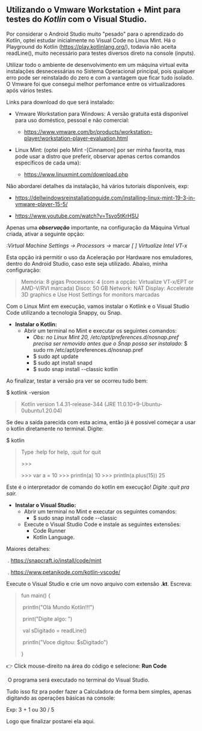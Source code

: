## Utilizando o Vmware Workstation + Mint para testes do _Kotlin_ com o Visual Studio.

Por considerar o Android Studio muito "pesado" para o aprendizado do Kotlin, optei estudar inicialmente no Visual Code no Linux Mint. Há o Playground do Kotlin (https://play.kotlinlang.org/), todavia não aceita readLine(), muito necessário para testes diversos direto na console (inputs).

Utilizar todo o ambiente de desenvolvimento em um máquina virtual evita instalações desnecessárias no Sistema Operacional principal, pois qualquer erro pode ser reinstalado do zero e com a vantagem que ficar tudo isolado. O Vmware foi que consegui melhor perfomance entre os virtualizadores após vários testes.

Links para download do que será instalado:

- Vmware Workstation para Windows: A versão gratuita está disponível para uso doméstico, pessoal e não comercial:

  - https://www.vmware.com/br/products/workstation-player/workstation-player-evaluation.html

- Linux Mint:  (optei pelo Mint -[Cinnamon] por ser minha favorita, mas pode usar a distro que preferir, observar apenas certos comandos específicos de cada uma):

  - https://www.linuxmint.com/download.php

  

Não abordarei detalhes da instalação, há vários tutoriais disponíveis, exp:

* https://dellwindowsreinstallationguide.com/installing-linux-mint-19-3-in-vmware-player-15-5/

* https://www.youtube.com/watch?v=Tsvo5tKrHSU

Apenas uma ***observação*** importante, na configuração da Máquina Virtual criada, ativar a seguinte opção:

*:Virtual Machine Settings -> Processors ->* marcar *[ ] Virtualize Intel VT-x*

Esta opção irá permitir o uso da Aceleração por Hardware nos emuladores, dentro do Android Studio, caso este seja utilizado. Abaixo, minha configuração:

> Memória: 8 gigas
> Processors: 4 (com a opção: Virtualize VT-x/EPT or AMD-V/RVI marcada)
> Disco: 50 GB
> Network: NAT
> Display:  Accelerate 3D graphics e Use Host Settings for monitors  marcadas



Com o Linux Mint em execução, vamos instalar o Kotlink e o Visual Studio Code utilizando a tecnologia Snappy, ou Snap.

- **Instalar o Kotlin:**
  - Abrir um terminal no Mint e executar os seguintes comandos:
    - *Obs: no Linux Mint 20, /etc/apt/preferences.d/nosnap.pref precisa ser removido antes que o Snap possa ser instalado:* $ sudo rm /etc/apt/preferences.d/nosnap.pref
    - $ sudo apt update
    - $ sudo apt install snapd
    - $ sudo snap install --classic kotlin

Ao finalizar, testar a versão pra ver se ocorreu tudo bem:

$ kotlink -version

> Kotlin version 1.4.31-release-344 (JRE 11.0.10+9-Ubuntu-0ubuntu1.20.04)



Se deu a saída parecida com esta acima, então já é possivel começar a usar o kotlin diretamente no terminal. Digite:

$ kotlin

>Type :help for help, :quit for quit
>
>\>>>
>
>\>>> var a = 10
>\>>> println(a)
>10
>\>>> println(a.plus(15))
>25

Este é o interpretador de comando do kotlin em execução! *Digite :quit pra sair.*



- **Instalar o Visual Studio:**
  - Abrir um terminal no Mint e executar os seguintes comandos:
    * $  sudo snap install code --classic
  - Execute o Visual Studio Code e instale as seguintes extensões:
    - Code Runner
    - Kotlin Language.

Maiores detalhes:

​	. https://snapcraft.io/install/code/mint

​	. https://www.petanikode.com/kotlin-vscode/



Execute o Visual Studio e crie um novo arquivo com extensão **.kt**. Escreva:

>fun main() {  
>
>​	println("Olá Mundo Kotlin!!!")
>
>​	print("Digite algo: ")
>
>​	val sDigitado = readLine()
>
>​	println("Voce digitou: $sDigitado")	
>
>}



:point_right: Click mouse-direito na área do código e selecione: **Run Code**

​	   O programa será executado no terminal do Visual Studio.



Tudo isso fiz pra poder fazer a Calculadora de forma bem simples, apenas digitando as operações básicas na console:

Exp: 3 + 1  ou 30 / 5

Logo que finalizar postarei ela aqui.